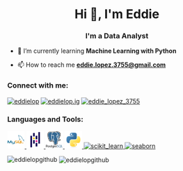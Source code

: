<h1 align="center">Hi 👋, I'm Eddie</h1>
<h3 align="center">I'm a Data Analyst</h3>

- 🌱 I’m currently learning **Machine Learning with Python**

- 📫 How to reach me **eddie.lopez.3755@gmail.com**

<h3 align="left">Connect with me:</h3>
<p align="left">
<a href="https://linkedin.com/in/eddielop" target="blank"><img align="center" src="https://raw.githubusercontent.com/rahuldkjain/github-profile-readme-generator/master/src/images/icons/Social/linked-in-alt.svg" alt="eddielop" height="30" width="40" /></a>
<a href="https://instagram.com/eddielop.ig" target="blank"><img align="center" src="https://raw.githubusercontent.com/rahuldkjain/github-profile-readme-generator/master/src/images/icons/Social/instagram.svg" alt="eddielop.ig" height="30" width="40" /></a>
<a href="https://www.hackerrank.com/eddie_lopez_3755" target="blank"><img align="center" src="https://raw.githubusercontent.com/rahuldkjain/github-profile-readme-generator/master/src/images/icons/Social/hackerrank.svg" alt="eddie_lopez_3755" height="30" width="40" /></a>
</p>

<h3 align="left">Languages and Tools:</h3>
<p align="left"> <a href="https://www.mysql.com/" target="_blank" rel="noreferrer"> <img src="https://raw.githubusercontent.com/devicons/devicon/master/icons/mysql/mysql-original-wordmark.svg" alt="mysql" width="40" height="40"/> </a> <a href="https://pandas.pydata.org/" target="_blank" rel="noreferrer"> <img src="https://raw.githubusercontent.com/devicons/devicon/2ae2a900d2f041da66e950e4d48052658d850630/icons/pandas/pandas-original.svg" alt="pandas" width="40" height="40"/> </a> <a href="https://www.postgresql.org" target="_blank" rel="noreferrer"> <img src="https://raw.githubusercontent.com/devicons/devicon/master/icons/postgresql/postgresql-original-wordmark.svg" alt="postgresql" width="40" height="40"/> </a> <a href="https://www.python.org" target="_blank" rel="noreferrer"> <img src="https://raw.githubusercontent.com/devicons/devicon/master/icons/python/python-original.svg" alt="python" width="40" height="40"/> </a> <a href="https://scikit-learn.org/" target="_blank" rel="noreferrer"> <img src="https://upload.wikimedia.org/wikipedia/commons/0/05/Scikit_learn_logo_small.svg" alt="scikit_learn" width="40" height="40"/> </a> <a href="https://seaborn.pydata.org/" target="_blank" rel="noreferrer"> <img src="https://seaborn.pydata.org/_images/logo-mark-lightbg.svg" alt="seaborn" width="40" height="40"/> </a> </p>

<p><img align="left" src="https://github-readme-stats.vercel.app/api/top-langs?username=eddielopgithub&show_icons=true&locale=en&layout=compact&theme=dark#gh-dark-mode-only" alt="eddielopgithub" /></p>

<p>&nbsp;<img align="center" src="https://github-readme-stats.vercel.app/api?username=eddielopgithub&show_icons=true&locale=en" alt="eddielopgithub" /></p>
